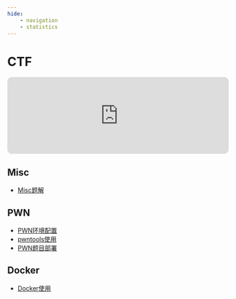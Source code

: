 ```yaml
---
hide:
    - navigation
    - statistics
---
```


# CTF

<link rel="stylesheet" href="../../css/CTF/custom.css">

<iframe id="embedPlayer" src="https://embed.music.apple.com/cn/album/%E5%BC%80%E5%90%AF%E6%96%B0%E5%BE%81%E7%A8%8B2/1665843106?i=1665844021&amp;app=music&amp;itsct=music_box_player&amp;itscg=30200&amp;ls=1&amp;theme=dark" height="175px" frameborder="0" sandbox="allow-forms allow-popups allow-same-origin allow-scripts allow-top-navigation-by-user-activation" allow="autoplay *; encrypted-media *; clipboard-write" style="width: 100%; overflow: hidden; border-radius: 10px; box-shadow: 2px 3px 10px 2px var(--md-pic-shadow-color);transform: translateZ(0px); animation: 2s ease 0s 6 normal none running loading-indicator; background-color: rgb(228, 228, 228);"></iframe>

## Misc

+ [Misc题解](Misc/index.md)

## PWN

+ [PWN环境配置](PWN/env.md)
+ [pwntools使用](PWN/pwntools/notes.md)
+ [PWN题目部署](PWN/other/build-pwn.md)

## Docker

+ [Docker使用](Docker/index.md)
